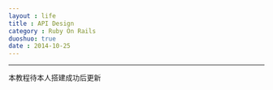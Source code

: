 ```yaml
---
layout : life
title : API Design
category : Ruby On Rails
duoshuo: true
date : 2014-10-25
---
```


******
本教程待本人搭建成功后更新

<!-- more -->